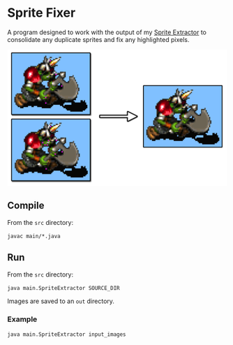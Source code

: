 # Sprite Fixer

A program designed to work with the output of my [Sprite Extractor](https://github.com/Danjb1/sprite-extractor) to consolidate any duplicate sprites and fix any highlighted pixels.

![Example](/docs/example.png)

## Compile

From the `src` directory:

    javac main/*.java

## Run

From the `src` directory:

    java main.SpriteExtractor SOURCE_DIR

Images are saved to an `out` directory.

### Example

    java main.SpriteExtractor input_images

